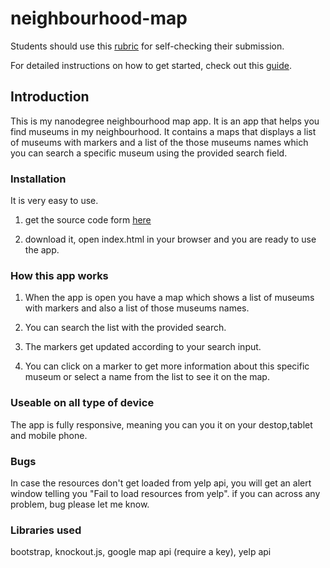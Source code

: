 # neighbourhood-map

Students should use this [rubric](https://www.udacity.com/course/viewer/#!/c-nd001/l-2696458597/m-2687128535) for self-checking their submission.

For detailed instructions on how to get started, check out this [guide](https://docs.google.com/document/d/1v01aScPjSWCCWQLIpFqvg3-vXLH2e8_SZQKC8jNO0Dc/pub?embedded=true).

## Introduction

This is my nanodegree neighbourhood map app. It is an app that helps you find museums in my neighbourhood. It contains a maps that displays a list of museums with markers and
a list of the those museums names which you can search a specific museum using the provided search field. 

### Installation

 It is very easy to use.
 
1. get the source code form [here](https://github.com/pettibetty/neighbourhood-map)

2. download it, open index.html in your browser and you are ready to use the app.

### How this app works

1. When the app is open you have a map which shows a list of museums with markers and also a list of those museums names.

2. You can search the list with the provided search.
3. The markers get updated according to your search input. 
4. You can click on a marker to get more information about this specific museum or select a name from the list to see it on the map. 

### Useable on all type of device

The app is fully responsive, meaning you can you it on your destop,tablet and mobile phone.

### Bugs

 In case the resources don't get loaded from yelp api, you will get an alert window telling you "Fail to load resources from yelp".
 if you can across any problem, bug please let me know.

### Libraries used

 bootstrap, knockout.js, google map api (require a key), yelp api
